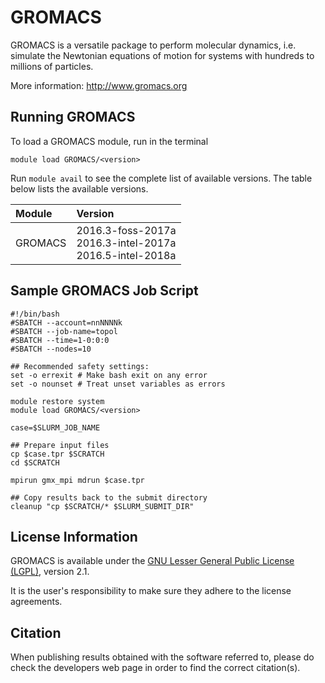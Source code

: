 # GROMACS


GROMACS is a versatile package to perform molecular dynamics, i.e. simulate the Newtonian equations of motion for systems with hundreds to millions of particles.

More information: http://www.gromacs.org

## Running GROMACS

To load a GROMACS module, run in the terminal

    module load GROMACS/<version>


Run `module avail` to see the complete list of available versions. The table below lists the
available versions.

| Module     | Version     |
| :------------- | :------------- |
| GROMACS |2016.3-foss-2017a <br>2016.3-intel-2017a <br>2016.5-intel-2018a <br>|

## Sample GROMACS Job Script

```
#!/bin/bash
#SBATCH --account=nnNNNNk
#SBATCH --job-name=topol
#SBATCH --time=1-0:0:0
#SBATCH --nodes=10

## Recommended safety settings:
set -o errexit # Make bash exit on any error
set -o nounset # Treat unset variables as errors

module restore system
module load GROMACS/<version>

case=$SLURM_JOB_NAME

## Prepare input files
cp $case.tpr $SCRATCH
cd $SCRATCH

mpirun gmx_mpi mdrun $case.tpr

## Copy results back to the submit directory
cleanup "cp $SCRATCH/* $SLURM_SUBMIT_DIR"
```

## License Information

GROMACS is available under the [GNU Lesser General Public License (LGPL)](http://www.gnu.org/licenses/lgpl-2.1.html), version 2.1.

It is the user's responsibility to make sure they adhere to the license agreements.

## Citation

When publishing results obtained with the software referred to, please do check the developers web page in order to find the correct citation(s).
